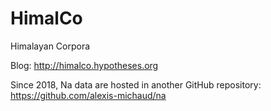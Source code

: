 HimalCo
=======

Himalayan Corpora

Blog: http://himalco.hypotheses.org

Since 2018, Na data are hosted in another GitHub repository: https://github.com/alexis-michaud/na
